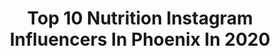 ---
title: Top 10 Nutrition Instagram Influencers In Phoenix In 2020
description: >-
  Find top nutrition Instagram influencers in Phoenix in 2020. Most popular hashtags: #nutrition #positivevibes #phoenix #workout.
platform: Instagram
profiles:
  - username: "anaaleguerra"
    fullname: >-
      Ａｎａ Ｇｕｅｒｒａ ✨
    location: "United States"
    followers: 18746
    engagement: 304
    commentsToLikes: 0.047440
    id: ckaozekjllj4m0i78kgonb334
    verified: true
    hashtags: "#friday, #harleydavidson, #bikergirl, #exoticshorthair"
  - username: "acostafitness"
    fullname: >-
      Robert Acosta
    location: "United States"
    followers: 18824
    engagement: 505
    commentsToLikes: 0.038142
    id: ck9wdremqgx9y0j78vr0kwsvc
    verified: false
    hashtags: "#tripletlife, #storytime, #celebration, #leanmuscle"
  - username: "brandonfitfoodie"
    fullname: >-
      Brandon Budlong
    location: "United States"
    followers: 116467
    engagement: 48
    commentsToLikes: 0.208512
    id: ck0vxs4wa0fwv0i19dl6uy3mc
    verified: false
    hashtags: "#cinnamonrolls, #cinnaholic, #starwars, #cookiedough"
  - username: "dawsonmofficial"
    fullname: >-
      Dawson
    location: "United States"
    followers: 106579
    engagement: 628
    commentsToLikes: 0.062044
    id: ck5q6rz32ym0z0i11fubgsdr2
    verified: false
    hashtags: "#hardmagnum, #weighttraining, #instafit, #positive"
  - username: "ethanjsomers"
    fullname: >-
      Ethan Somers
    location: "United States"
    followers: 7746
    engagement: 1272
    commentsToLikes: 0.040435
    id: ck0ttx8e74plu0i193nguqu33
    verified: false
    hashtags: "#iamjustairi, #explore, #corona, #followers"
  - username: "meganannefitness"
    fullname: >-
      Ｍｅｇａｎ  Ａｎｎｅ  Ｆｉｔｎｅｓｓ
    location: "United States"
    followers: 16806
    engagement: 661
    commentsToLikes: 0.372062
    id: ck8t0widxtlef0j78xccaqw2t
    verified: false
    hashtags: "#lift, #truestory, #fitchick, #gymselfies"
  - username: "amymillar"
    fullname: >-
      Amy Millar Vegan HealthCoachⓋ
    location: "United States"
    followers: 24534
    engagement: 189
    commentsToLikes: 0.052492
    id: ck0w0lghwesve0i195xca6hab
    verified: false
    hashtags: "#socialdistancing, #burpees, #homegym, #redcarpet"
  - username: "thibarmy"
    fullname: >-
      Christian Thibaudeau
    location: "United States"
    followers: 56279
    engagement: 92
    commentsToLikes: 0.038590
    id: ck5zugob02bpj0i14s4b99yvn
    verified: false
    hashtags: "#overtraining, #diet, #methods, #fitnessarticle"
  - username: "jeremyscottfitness"
    fullname: >-
      Jeremy Scott Fitness
    location: "United States"
    followers: 354500
    engagement: 199
    commentsToLikes: 0.019075
    id: ck6twxp4rup550j71p9n2bvpz
    verified: false
    hashtags: "#womenshealth, #macros, #splitsquats, #phoenix"
  - username: "fit.full.life"
    fullname: >-
      Julie
    location: "United States"
    followers: 7589
    engagement: 2381
    commentsToLikes: 0.520398
    id: ck6tukukugwtw0j718rwi641a
    verified: false
    hashtags: "#covi, #baree, #fitlife, #vacationmode"
---